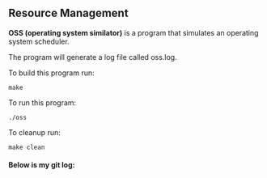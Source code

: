 ## Resource Management

**OSS (operating system similator)** is a program that simulates an operating system scheduler.

The program will generate a log file called oss.log.

To build this program run:
```
make
```

To run this program:
```    
./oss
```

To cleanup run:
```
make clean
```

#### Below is my git log:
